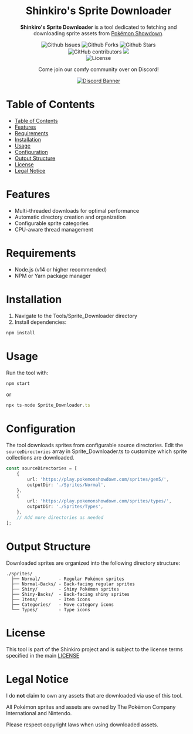 <div align="center">
  <!-- <img src="..." title="Shinkiro Logo" alt="Shinkiro Logo" /> -->
  <h1 align="center">Shinkiro's Sprite Downloader</h1>

  **Shinkiro's Sprite Downloader** is a tool dedicated to fetching and downloading sprite assets from [Pokémon Showdown](https://pokemonshowdown.com/).

  <img alt="Github Issues" src="https://img.shields.io/github/issues/Toxocious/Shinkiro?style=for-the-badge&logo=appveyor" />
  <img alt="Github Forks" src="https://img.shields.io/github/forks/Toxocious/Shinkiro?style=for-the-badge&logo=appveyor" />
  <img alt="Github Stars" src="https://img.shields.io/github/stars/Toxocious/Shinkiro?style=for-the-badge&logo=appveyor" />
  <br />

  <img alt="GitHub contributors" src="https://img.shields.io/github/contributors/Toxocious/Shinkiro?style=for-the-badge">
    <a href="https://visitorbadge.io/status?path=https%3A%2F%2Fgithub.com%2FToxocious%Shinkiro">
    <img src="https://api.visitorbadge.io/api/visitors?path=https%3A%2F%2Fgithub.com%2FToxocious%Shinkiro&label=Views&countColor=%234a618f&labelStyle=upper" />
  </a>
  <br />

  <img alt="License" src="https://img.shields.io/github/license/Toxocious/Shinkiro?style=for-the-badge&logo=appveyor" />

  Come join our comfy community over on Discord!

  <a href="https://discord.gg/NRZ2zWfpwK" target="_blank">
    <img src="https://discord.com/api/guilds/1002005327555862620/widget.png?style=banner2" alt="Discord Banner" />
  </a>
</div>



# Table of Contents
- [Table of Contents](#table-of-contents)
- [Features](#features)
- [Requirements](#requirements)
- [Installation](#installation)
- [Usage](#usage)
- [Configuration](#configuration)
- [Output Structure](#output-structure)
- [License](#license)
- [Legal Notice](#legal-notice)



# Features
- Multi-threaded downloads for optimal performance
- Automatic directory creation and organization
- Configurable sprite categories
- CPU-aware thread management



# Requirements
- Node.js (v14 or higher recommended)
- NPM or Yarn package manager



# Installation
1. Navigate to the Tools/Sprite_Downloader directory
2. Install dependencies:

```bash
npm install
```



# Usage
Run the tool with:

```bash
npm start
```

or

```typescript
npx ts-node Sprite_Downloader.ts
```



# Configuration
The tool downloads sprites from configurable source directories. Edit the `sourceDirectories` array in Sprite_Downloader.ts to customize which sprite collections are downloaded.

```typescript
const sourceDirectories = [
    {
        url: 'https://play.pokemonshowdown.com/sprites/gen5/',
        outputDir: './Sprites/Normal',
    },
    {
        url: 'https://play.pokemonshowdown.com/sprites/types/',
        outputDir: './Sprites/Types',
    },
    // Add more directories as needed
];
```



# Output Structure
Downloaded sprites are organized into the following directory structure:

```
./Sprites/
  ├── Normal/       - Regular Pokémon sprites
  ├── Normal-Backs/ - Back-facing regular sprites
  ├── Shiny/        - Shiny Pokémon sprites
  ├── Shiny-Backs/  - Back-facing shiny sprites
  ├── Items/        - Item icons
  ├── Categories/   - Move category icons
  └── Types/        - Type icons
```


# License
This tool is part of the Shinkiro project and is subject to the license terms specified in the main [LICENSE](../../LICENSE.md)



# Legal Notice
I do **not** claim to own any assets that are downloaded via use of this tool.

All Pokémon sprites and assets are owned by The Pokémon Company International and Nintendo.

Please respect copyright laws when using downloaded assets.
